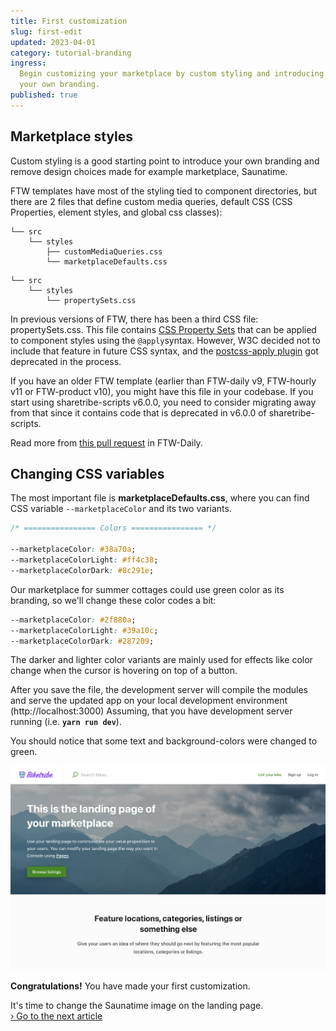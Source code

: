 ```yaml
---
title: First customization
slug: first-edit
updated: 2023-04-01
category: tutorial-branding
ingress:
  Begin customizing your marketplace by custom styling and introducing
  your own branding.
published: true
---
```


## Marketplace styles

Custom styling is a good starting point to introduce your own branding
and remove design choices made for example marketplace, Saunatime.

FTW templates have most of the styling tied to component directories,
but there are 2 files that define custom media queries, default CSS (CSS
Properties, element styles, and global css classes):

```shell
└── src
    └── styles
        ├── customMediaQueries.css
        └── marketplaceDefaults.css
```

<extrainfo title="I have a propertySets.css file. What is that?">

```shell
└── src
    └── styles
        └── propertySets.css
```

In previous versions of FTW, there has been a third CSS file:
propertySets.css. This file contains
[CSS Property Sets](https://chromestatus.com/feature/5753701012602880)
that can be applied to component styles using the `@apply`syntax.
However, W3C decided not to include that feature in future CSS syntax,
and the
[postcss-apply plugin](https://github.com/pascalduez/postcss-apply) got
deprecated in the process.

If you have an older FTW template (earlier than FTW-daily v9, FTW-hourly
v11 or FTW-product v10), you might have this file in your codebase. If
you start using sharetribe-scripts v6.0.0, you need to consider
migrating away from that since it contains code that is deprecated in
v6.0.0 of sharetribe-scripts.

Read more from
[this pull request](https://github.com/sharetribe/ftw-daily/pull/1531)
in FTW-Daily.

</extrainfo>

## Changing CSS variables

The most important file is **marketplaceDefaults.css**, where you can
find CSS variable `--marketplaceColor` and its two variants.

```css
/* ================ Colors ================ */

--marketplaceColor: #38a70a;
--marketplaceColorLight: #ff4c38;
--marketplaceColorDark: #8c291e;
```

Our marketplace for summer cottages could use green color as its
branding, so we'll change these color codes a bit:

```css
--marketplaceColor: #2f880a;
--marketplaceColorLight: #39a10c;
--marketplaceColorDark: #287209;
```

The darker and lighter color variants are mainly used for effects like
color change when the cursor is hovering on top of a button.

After you save the file, the development server will compile the modules
and serve the updated app on your local development environment
(http://localhost:3000) Assuming, that you have development server
running (i.e. **`yarn run dev`**).

You should notice that some text and background-colors were changed to
green.

![Hero section after changing the marketplace color](./marketplace-color-changed.png)

**Congratulations!** You have made your first customization.

It's time to change the Saunatime image on the landing page.<br />
[› Go to the next article](/tutorial/change-images/)
